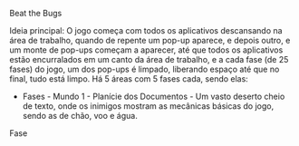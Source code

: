 Beat the Bugs

Ideia principal: O jogo começa com todos os aplicativos descansando na área de trabalho, quando de repente um pop-up aparece, e depois outro, e um monte de pop-ups começam a aparecer, até que todos os aplicativos estão encurralados em um canto da área de trabalho, e a cada fase (de 25 fases) do jogo, um dos pop-ups é limpado, liberando espaço até que no final, tudo está limpo. Há 5 áreas com 5 fases cada, sendo elas:

- Fases - 
Mundo 1 - Planície dos Documentos - Um vasto deserto cheio de texto, onde os inimigos mostram as mecânicas básicas do jogo, sendo as de chão, voo e água.

Fase
